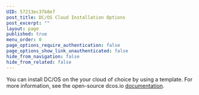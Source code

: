 ```yaml
---
UID: 57213ec37b8e7
post_title: DC/OS Cloud Installation Options
post_excerpt: ""
layout: page
published: true
menu_order: 0
page_options_require_authentication: false
page_options_show_link_unauthenticated: false
hide_from_navigation: false
hide_from_related: false
---
```

You can install DC/OS on the your cloud of choice by using a template. For more information, see the open-source dcos.io [documentation][1].

 [1]: https://dcos.io/docs/latest/administration/installing/cloud/